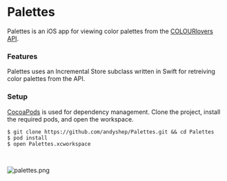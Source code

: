 Palettes
====

Palettes is an iOS app for viewing color palettes from the [COLOURlovers API](http://www.colourlovers.com/api).

### Features

Palettes uses an Incremental Store subclass written in Swift for retreiving color palettes from the API.

### Setup

[CocoaPods](http://cocoapods.org) is used for dependency management. Clone the project, install the required pods, and open the workspace.

	$ git clone https://github.com/andyshep/Palettes.git && cd Palettes
	$ pod install
	$ open Palettes.xcworkspace

<br>

![palettes.png](http://i.imgur.com/RG98ln8.png)